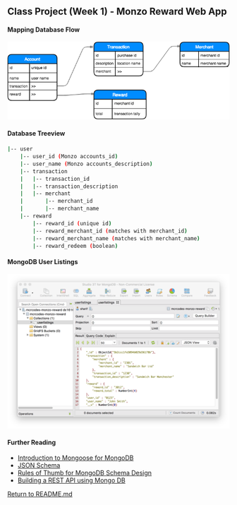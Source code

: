 ## Class Project (Week 1) - Monzo Reward Web App

#### Mapping Database Flow

![Database](./dbMockup.png)

#### Database Treeview
```bash
|-- user
    |-- user_id (Monzo accounts_id)
    |-- user_name (Monzo accounts_description)
    |-- transaction
    |   |-- transaction_id
    |   |-- transaction_description
    |   |-- merchant
    |       |-- merchant_id
    |       |-- merchant_name
    |-- reward
        |-- reward_id (unique id)
        |-- reward_merchant_id (matches with merchant_id)
        |-- reward_merchant_name (matches with merchant_name)
        |-- reward_redeem (boolean)
```

#### MongoDB User Listings

![MongoDb](./MongoDb.png)

#### Further Reading
- [Introduction to Mongoose for MongoDB](https://medium.freecodecamp.org/introduction-to-mongoose-for-mongodb-d2a7aa593c57)
- [JSON Schema](https://restfulapi.net/json-schema/)
- [Rules of Thumb for MongoDB Schema Design](https://keon.io/mongodb-schema-design/)
- [Building a REST API using Mongo DB](https://codeburst.io/building-a-rest-api-using-mongo-db-75cac3403fab)

[Return to README.md](../README.md)
